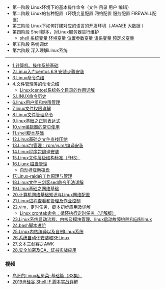 * 第一阶段 Linux环境下的基本操作命令（文件 目录 用户 编辑）
* 第二阶段 Linux的各种配置（环境变量配置 网络配置 服务配置 FIREWALL配置）
* 第三阶段 Linux下如何打建对应的语言的开发环境（JAVAEE 大数据 ）
* 第四阶段 Shell脚本，对Linux服务器进行维护
  * [shell 系统变量 环境变量 位置参数变量 语系变量 预定义变量](https://blog.csdn.net/qq_42816766/article/details/91006171)   
* 第五阶段 系统调优
* 第六阶段 深入理解Linux系统

---

* [1.计算机、操作系统基础](http://www.178linux.com/87011)
* [2.Linux入门centos 6.9 安装步骤安装](http://www.178linux.com/76598)
* [3.Linux命令总结](http://www.178linux.com/86881)
* [4.文件管理类的命令总结](http://www.178linux.com/86375)
  * [Linux(centos)系统各个目录的作用详解](https://www.jb51.net/LINUXjishu/32180.html)
* [5.LINUX命令历史](http://www.178linux.com/77049)
* [6.linux用户组和权限管理](http://www.178linux.com/83210)
* [7.linux文件权限详解](http://www.178linux.com/72428)
* [8.Linux文件管理命令](http://www.178linux.com/86375)
* [9.linux基础之正则表达式](http://www.178linux.com/86949)
* [10.vim编辑器的常见使用](http://www.178linux.com/83296)
* [11.shell脚本基础](http://www.178linux.com/73749)
* [12.Linux基础之文件查找压缩](http://www.178linux.com/36602)
* [13.Linux包管理：rpm/yum/编译安装](http://www.178linux.com/44835)
* [14.Linux程序包编译安装](http://www.178linux.com/74212)
* [15.Linux文件层级结构标准（FHS）](http://www.178linux.com/62805)
* [16.Liunx 磁盘管理](http://www.178linux.com/85180)
  * [自动挂载新磁盘](https://www.bilibili.com/video/av21303002?p=43)
* [17.Linux-raid的工作原理与管理](http://www.178linux.com/78445)
* [18.Linux文件三剑客sed命令用法详解](http://www.178linux.com/78465)
* [19.Linux基础之网络基础](http://www.178linux.com/43559)
* [20.计算机网络基础知识与Linux网络配置](http://www.178linux.com/59030)
* [21.Linux进程查看和管理及作业控制](http://www.178linux.com/48528)
* [22.vim、定时任务、脚本初步应用及详解](http://www.178linux.com/62643)
  * [Linux crontab命令：循环执行定时任务（详解版）](http://c.biancheng.net/view/1092.html)
* [23.Linux系统启动流程、内核及模块管理、linux启动故障排除和自制linux](http://www.178linux.com/49705)
* [24.bash脚本进阶](http://www.178linux.com/76657)
* [25.Linux内核编译以及自制Linux系统](http://www.178linux.com/48275)
* [26.系统自动化安装和SELinux](http://www.178linux.com/49220)
* [27.文本三剑客之AWK](http://www.178linux.com/81635)
* [28.安全加密及CA、证书实战应用](http://www.178linux.com/49857)

### 视频

 * [鸟哥的Linux私房菜-基础篇（33集）](https://www.bilibili.com/video/av35044660?from=search&seid=3518506873397140975)
 * [2019尚硅谷 Shell IF 脚本实战详解](https://www.bilibili.com/video/av73906685?from=search&seid=1203829884780159237)
